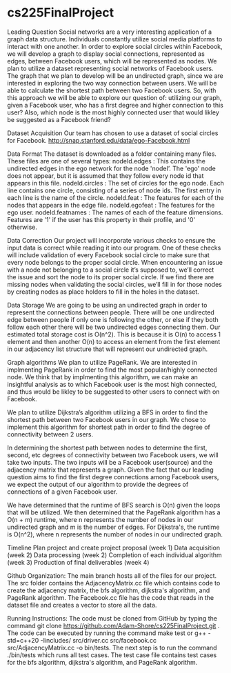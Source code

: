 # cs225FinalProject
Leading Question
Social networks are a very interesting application of a graph data structure. Individuals constantly utilize social media platforms to interact with one another. In order to explore social circles within Facebook, we will develop a graph to display social connections, represented as edges, between Facebook users, which will be represented as nodes. We plan to utilize a dataset representing social networks of Facebook users. The graph that we plan to develop will be an undirected graph, since we are interested in exploring the two way connection between users. We will be able to calculate the shortest path between two Facebook users. So, with this approach we will be able to explore our question of: utilizing our graph, given a Facebook user, who has a first degree and higher connection to this user? Also, which node is the most highly connected user that would likley be suggested as a Facebook friend?

Dataset Acquisition
Our team has chosen to use a dataset of social circles for Facebook. http://snap.stanford.edu/data/ego-Facebook.html

Data Format
The dataset is downloaded as a folder containing many files. These files are one of several types: nodeId.edges : This contains the undirected edges in the ego network for the node 'nodeI’. The 'ego' node does not appear, but it is assumed that they follow every node id that appears in this file. nodeId.circles : The set of circles for the ego node. Each line contains one circle, consisting of a series of node ids. The first entry in each line is the name of the circle. nodeId.feat : The features for each of the nodes that appears in the edge file. nodeId.egofeat : The features for the ego user. nodeId.featnames : The names of each of the feature dimensions. Features are '1' if the user has this property in their profile, and '0' otherwise.

Data Correction
Our project will incorporate various checks to ensure the input data is correct while reading it into our program. One of these checks will include validation of every Facebook social circle to make sure that every node belongs to the proper social circle. When encountering an issue with a node not belonging to a social circle it’s supposed to, we’ll correct the issue and sort the node to its proper social circle. If we find there are missing nodes when validating the social circles, we’ll fill in for those nodes by creating nodes as place holders to fill in the holes in the dataset.

Data Storage
We are going to be using an undirected graph in order to represent the connections between people. There will be one undirected edge between people if only one is following the other, or else if they both follow each other there will be two undirected edges connecting them. Our estimated total storage cost is O(n^2). This is because it is O(n) to access 1 element and then another O(n) to access an element from the first element in our adjacency list structure that will represent our undirected graph.

Graph algorithms
We plan to utilize PageRank. We are interested in implmenting PageRank in order to find the most popular/highly connected node. We think that by implmenting this algorithm, we can make an insightful analysis as to which Facebook user is the most high connected, and thus would be likley to be suggested to other users to connect with on Facebook.

We plan to utilize Dijkstra’s algorithm utilizing a BFS in order to find the shortest path between two Facebook users in our graph. We chose to implement this algorithm for shortest path in order to find the degree of connectivity between 2 users.

In determining the shortest path between nodes to determine the first, second, etc degrees of connectivity between two Facebook users, we will take two inputs. The two inputs will be a Facebook user(source) and the adjacency matrix that represents a graph. Given the fact that our leading question aims to find the first degree connections among Facebook users, we expect the output of our algorithm to provide the degrees of connections of a given Facebook user.

We have determined that the runtime of BFS search is O(n) given the loops that will be utilized. We then determined that the PageRank algorithm has a O(n + m) runtime, where n represents the number of nodes in our undirected graph and m is the number of edges. For Dijkstra's, the runtime is O(n^2), where n represents the number of nodes in our undirected graph.


Timeline
Plan project and create project proposal (week 1) Data acquisition (week 2) Data processing (week 2) Completion of each individual algorithm (week 3) Production of final deliverables (week 4)

Github Organization: The main branch hosts all of the files for our project. The src folder contains the AdjacencyMatrix.cc file which contains code to create the adjacency matrix, the bfs algorithm, dijkstra's algorithm, and PageRank algorithm. The Facebook.cc file has the code that reads in the dataset file and creates a vector to store all the data.


Running Instructions: The code must be cloned from GitHub by typing the command git clone https://github.com/Adam-Shore/cs225FinalProject.git . The code can be executed by running the command make test or g++ -std=c++20 -Iincludes/ src/driver.cc src/facebook.cc src/AdjacencyMatrix.cc -o bin/tests. The next step is to run the command ./bin/tests which runs all test cases. The test case file contains test cases for the bfs algorithm, dijkstra's algorithm, and PageRank algorithm.

